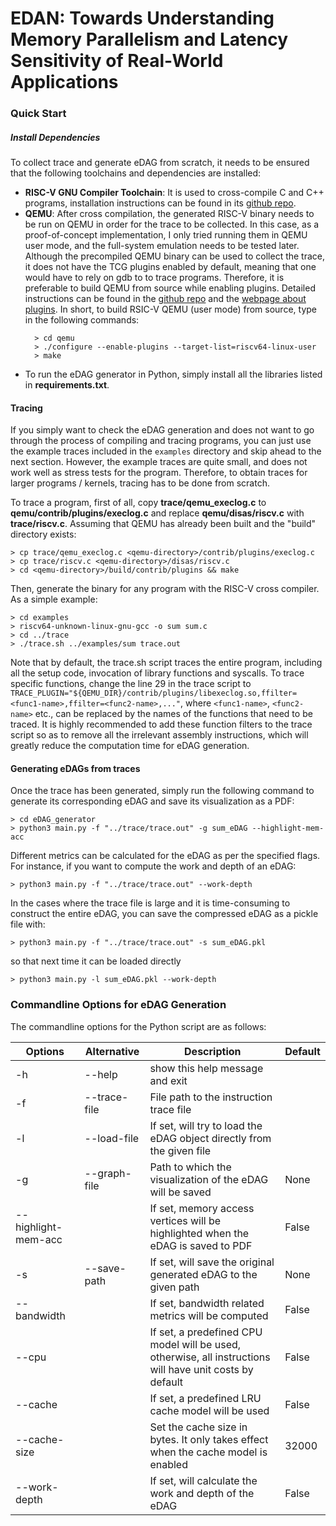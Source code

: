 # EDAN: Towards Understanding Memory Parallelism and Latency Sensitivity of Real-World Applications
### Quick Start

##### Install Dependencies

To collect trace and generate eDAG from scratch, it needs to be ensured that the following toolchains and dependencies are installed:
- __RISC-V GNU Compiler Toolchain__: It is used to cross-compile C and C++ programs, installation instructions can be found in its [github repo](https://github.com/riscv-collab/riscv-gnu-toolchain).
- __QEMU__: After cross compilation, the generated RISC-V binary needs to be run on QEMU in order for the trace to be collected. In this case, as a proof-of-concept implementation, I only tried running them in QEMU user mode, and the full-system emulation needs to be tested later. Although the precompiled QEMU binary can be used to collect the trace, it does not have the TCG plugins enabled by default, meaning that one would have to rely on gdb to to trace programs. Therefore, it is preferable to build QEMU from source while enabling plugins. Detailed instructions can be found in the [github repo](https://github.com/qemu/qemu) and the [webpage about plugins](https://qemu.readthedocs.io/en/latest/devel/tcg-plugins.html). In short, to build RSIC-V QEMU (user mode) from source, type in the following commands:
  ```console
    > cd qemu
    > ./configure --enable-plugins --target-list=riscv64-linux-user
    > make
  ```
- To run the eDAG generator in Python, simply install all the libraries listed in __requirements.txt__.

#### Tracing

If you simply want to check the eDAG generation and does not want to go through the process of compiling and tracing programs, you can just use the example traces included in the `examples` directory and skip ahead to the next section. However, the example traces are quite small, and does not work well as stress tests for the program. Therefore, to obtain traces for larger programs / kernels, tracing has to be done from scratch.

To trace a program, first of all, copy __trace/qemu_execlog.c__ to __qemu/contrib/plugins/execlog.c__ and replace __qemu/disas/riscv.c__ with __trace/riscv.c__. Assuming that QEMU has already been built and the "build" directory exists:

```console
> cp trace/qemu_execlog.c <qemu-directory>/contrib/plugins/execlog.c
> cp trace/riscv.c <qemu-directory>/disas/riscv.c
> cd <qemu-directory>/build/contrib/plugins && make
```
Then, generate the binary for any program with the RISC-V cross compiler. As a simple example:
```console
> cd examples
> riscv64-unknown-linux-gnu-gcc -o sum sum.c
> cd ../trace
> ./trace.sh ../examples/sum trace.out
```
Note that by default, the trace.sh script traces the entire program, including all the setup code, invocation of library functions and syscalls. To trace specific functions, change the line 29 in the trace script to `TRACE_PLUGIN="${QEMU_DIR}/contrib/plugins/libexeclog.so,ffilter=<func1-name>,ffilter=<func2-name>,..."`, where `<func1-name>`, `<func2-name>` etc., can be replaced by the names of the functions that need to be traced. It is highly recommended to add these function filters to the trace script so as to remove all the irrelevant assembly instructions, which will greatly reduce the computation time for eDAG generation.

#### Generating eDAGs from traces

Once the trace has been generated, simply run the following command to generate its corresponding eDAG and save its visualization as a PDF:
```console
> cd eDAG_generator
> python3 main.py -f "../trace/trace.out" -g sum_eDAG --highlight-mem-acc
```
Different metrics can be calculated for the eDAG as per the specified flags. For instance, if you want to compute the work and depth of an eDAG:
```console
> python3 main.py -f "../trace/trace.out" --work-depth
```
In the cases where the trace file is large and it is time-consuming to construct the entire eDAG, you can save the compressed eDAG as a pickle file with:
```console
> python3 main.py -f "../trace/trace.out" -s sum_eDAG.pkl
```
so that next time it can be loaded directly
```console
> python3 main.py -l sum_eDAG.pkl --work-depth
```

### Commandline Options for eDAG Generation

The commandline options for the Python script are as follows:

| Options             | Alternative                   | Description                                                                                           | Default |
|---------------------|-------------------------------|-------------------------------------------------------------------------------------------------------|---------|
| -h                  | --help                        | show this help message and exit                                                                       |         |
| -f                  | --trace-file                  | File path to the instruction trace file                                                               |         |
| -l                  | --load-file                   | If set, will try to load the eDAG object directly from the given file                                 |         |
| -g                  | --graph-file                  | Path to which the visualization of the eDAG will be saved                                             | None    |
| --highlight-mem-acc |                               | If set, memory access vertices will be highlighted when the eDAG is saved to PDF                      | False   |
| -s                  | --save-path                   | If set, will save the original generated eDAG to the given path                                       | None    |
| --bandwidth         |                               | If set, bandwidth related metrics will be computed                                                    | False   |
| --cpu               |                               | If set, a predefined CPU model will be used, otherwise, all instructions will have unit costs by default                                                          | False   |
| --cache             |                               | If set, a predefined LRU cache model will be used                                                     | False   |
| --cache-size        |                               |  Set the cache size in bytes. It only takes effect when the cache model is enabled                                                    | 32000   |
| --work-depth        |                               | If set, will calculate the work and depth of the eDAG                                                 | False   |
